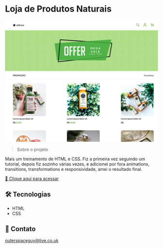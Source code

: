 # Loja de Produtos Naturais 

![preview](./.github/preview.png)

> Sobre o projeto

Mais um treinamento de HTML e CSS. Fiz a primeira vez seguindo um tutorial, depois fiz sozinho várias vezes, e adicionei por fora animations, transitions, transformations e responsividade, amei o resultado final.

[🔗 Clique aqui para acessar](https://filipesantos07.github.io/Loja-de-produtos-naturais/)

## 🛠️ Tecnologias

- HTML
- CSS

## 💛 Contato

outerspaceguy@live.co.uk
